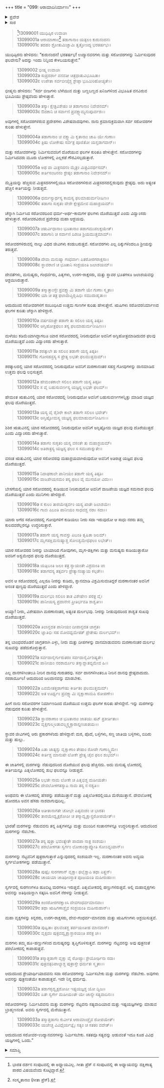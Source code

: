 +++
title = "099: ಆರಾಮಾದಿನಿರ್ಮಾಣಃ"
+++

<details><summary>ಪ್ರವೇಶ</summary>


।।   ಓಂ ಓಂ ನಮೋ ನಾರಾಯಣಾಯ।।   ಶ್ರೀ ವೇದವ್ಯಾಸಾಯ ನಮಃ ।।

ಶ್ರೀ ಕೃಷ್ಣದ್ವೈಪಾಯನ ವೇದವ್ಯಾಸ ವಿರಚಿತ  

**ಶ್ರೀ ಮಹಾಭಾರತ**

**ಅನುಶಾಸನ ಪರ್ವ**

**ದಾನಧರ್ಮ ಪರ್ವ**

**ಅಧ್ಯಾಯ 99**


</details>

<details><summary>ಸಾರ</summary>

ಸರೋವರಗಳ ನಿರ್ಮಾಣ ಮತ್ತು ಮರ-ಗಿಡಗಳನ್ನು ನೆಡುವುದರಿಂದ ದೊರೆಯುವ ಪುಣ್ಯಗಳ ವರ್ಣನೆ (1-33).


</details>


> [^1]13099001 ಯುಧಿಷ್ಠಿರ ಉವಾಚ।  
13099001a ಆರಾಮಾಣಾಂ[^2] ತಡಾಗಾನಾಂ ಯತ್ಫಲಂ ಕುರುನಂದನ।  
13099001c ತದಹಂ ಶ್ರೋತುಮಿಚ್ಚಾಮಿ ತ್ವತ್ತೋಽದ್ಯ ಭರತರ್ಷಭ।।

ಯುಧಿಷ್ಠಿರನು ಹೇಳಿದನು: “ಕುರುನಂದನ! ಭರತರ್ಷಭ! ಉದ್ಯಾನವನಗಳು ಮತ್ತು ಸರೋವರಗಳನ್ನು ನಿರ್ಮಿಸುವುದರ ಫಲವೇನು? ಅದನ್ನು ಇಂದು ನಿನ್ನಿಂದ ಕೇಳಬಯಸುತ್ತೇನೆ.”

> 13099002 ಭೀಷ್ಮ ಉವಾಚ।  
13099002a ಸುಪ್ರದರ್ಶಾ ವನವತೀ ಚಿತ್ರಧಾತುವಿಭೂಷಿತಾ।  
13099002c ಉಪೇತಾ ಸರ್ವಬೀಜೈಶ್ಚ ಶ್ರೇಷ್ಠಾ ಭೂಮಿರಿಹೋಚ್ಯತೇ।।

ಭೀಷ್ಮನು ಹೇಳಿದನು: “ಸರ್ವ ಬೀಜಗಳು ಬೆಳೆಯುವ ಮತ್ತು ಬಣ್ಣಬಣ್ಣದ ಖನಿಜಗಳಿಂದ ವಿಭೂಷಿತ ವನವಿರುವ ಭೂಮಿಯು ಶ್ರೇಷ್ಠವೆಂದು ಹೇಳುತ್ತಾರೆ.

> 13099003a ತಸ್ಯಾಃ ಕ್ಷೇತ್ರವಿಶೇಷಂ ಚ ತಡಾಗಾನಾಂ ನಿವೇಶನಮ್।  
13099003c ಔದಕಾನಿ ಚ ಸರ್ವಾಣಿ ಪ್ರವಕ್ಷ್ಯಾಮ್ಯನುಪೂರ್ವಶಃ।।

ಅವುಗಳಲ್ಲಿ ಸರೋವರಗಳಿರುವ ಪ್ರದೇಶಗಳು ವಿಶೇಷವಾದವುಗಳು. ನಾನು ಕ್ರಮಾನುಕ್ರಮವಾಗಿ ಸರ್ವ ಸರೋವರಗಳ ಕುರಿತು ಹೇಳುತ್ತೇನೆ.

> 13099004a ತಡಾಗಾನಾಂ ಚ ವಕ್ಷ್ಯಾಮಿ ಕೃತಾನಾಂ ಚಾಪಿ ಯೇ ಗುಣಾಃ।  
13099004c ತ್ರಿಷು ಲೋಕೇಷು ಸರ್ವತ್ರ ಪೂಜಿತೋ ಯಸ್ತಡಾಗವಾನ್।।

ಮತ್ತು ಸರೋವರಗಳನ್ನು ನಿರ್ಮಿಸುವವರಿಗೆ ದೊರೆಯುವ ಫಲಗಳ ಕುರಿತೂ ಹೇಳುತ್ತೇನೆ. ಸರೋವರಗಳನ್ನು ನಿರ್ಮಿಸಿದವರು ಮೂರು ಲೋಕಗಳಲ್ಲಿ ಎಲ್ಲಕಡೆ ಗೌರವಿಸಲ್ಪಡುತ್ತಾರೆ.

> 13099005a ಅಥ ವಾ ಮಿತ್ರಸದನಂ ಮೈತ್ರಂ ಮಿತ್ರವಿವರ್ಧನಮ್।  
13099005c ಕೀರ್ತಿಸಂಜನನಂ ಶ್ರೇಷ್ಠಂ ತಡಾಗಾನಾಂ ನಿವೇಶನಮ್।।

ಮೈತ್ರಿಯನ್ನು ಹೆಚ್ಚಿಸುವ ಮಿತ್ರಸದನಗಳಲ್ಲಿಯೂ ಸರೋವರಗಳಿರುವ ಮಿತ್ರಸದನದಲ್ಲಿರುವುದು ಶ್ರೇಷ್ಠವು. ಅದು ಅತ್ಯಂತ ಹೆಚ್ಚಿನ ಕೀರ್ತಿಯನ್ನು ನೀಡುತ್ತದೆ.

> 13099006a ಧರ್ಮಸ್ಯಾರ್ಥಸ್ಯ ಕಾಮಸ್ಯ ಫಲಮಾಹುರ್ಮನೀಷಿಣಃ।  
13099006c ತಡಾಗಂ ಸುಕೃತಂ ದೇಶೇ ಕ್ಷೇತ್ರಮೇವ ಮಹಾಶ್ರಯಮ್।।

ಚೆನ್ನಾಗಿ ನಿರ್ಮಿಸಿದ ಸರೋವರದಿಂದ ಧರ್ಮ-ಅರ್ಥ-ಕಾಮಗಳ ಫಲಗಳು ದೊರೆಯುತ್ತದೆ ಎಂದು ವಿದ್ವಾಂಸರು ಹೇಳುತ್ತಾರೆ. ಸರೋವರವಿರುವ ಪ್ರದೇಶವು ಮಹಾ ಆಶ್ರಯವು.

> 13099007a ಚತುರ್ವಿಧಾನಾಂ ಭೂತಾನಾಂ ತಡಾಗಮುಪಲಕ್ಷಯೇತ್।  
13099007c ತಡಾಗಾನಿ ಚ ಸರ್ವಾಣಿ ದಿಶಂತಿ ಶ್ರಿಯಮುತ್ತಮಾಮ್।।

ಸರೋವರಗಳಿರುವಲ್ಲಿ ನಾಲ್ಕು ವಿಧದ ಜೀವಿಗಳು ಕಂಡುಬರುತ್ತವೆ. ಸರೋವರಗಳು ಎಲ್ಲ ದಿಕ್ಕುಗಳಿಂದಲೂ ಶ್ರೀಯನ್ನು ತರುತ್ತವೆ.

> 13099008a ದೇವಾ ಮನುಷ್ಯಾ ಗಂಧರ್ವಾಃ ಪಿತರೋರಗರಾಕ್ಷಸಾಃ।  
13099008c ಸ್ಥಾವರಾಣಿ ಚ ಭೂತಾನಿ ಸಂಶ್ರಯಂತಿ ಜಲಾಶಯಮ್।।

ದೇವತೆಗಳು, ಮನುಷ್ಯರು, ಗಂಧರ್ವರು, ಪಿತೃಗಳು, ಉರಗ-ರಾಕ್ಷಸರು, ಮತ್ತು ಸ್ಥಾವರ ಭೂತಗಳೂ ಜಲಾಶಯವನ್ನು ಆಶ್ರಯಿಸಿರುತ್ತಾರೆ.

> 13099009a ತಸ್ಮಾತ್ತಾಂಸ್ತೇ ಪ್ರವಕ್ಷ್ಯಾಮಿ ತಡಾಗೇ ಯೇ ಗುಣಾಃ ಸ್ಮೃತಾಃ।  
13099009c ಯಾ ಚ ತತ್ರ ಫಲಾವಾಪ್ತಿರೃಷಿಭಿಃ ಸಮುದಾಹೃತಾ।।

ಆದುದರಿಂದ ಸರೋವರಗಳಿಗೆ ಸಂಬಂಧಿಸಿದ ಉತ್ತಮ ಗುಣಗಳ ಕುರಿತು ಹೇಳುತ್ತೇನೆ. ಋಷಿಗಳು ಸರೋವರನಿರ್ಮಾಣದ ಫಲಗಳ ಕುರಿತು ಚೆನ್ನಾಗಿ ಹೇಳಿದ್ದಾರೆ.

> 13099010a ವರ್ಷಮಾತ್ರೇ ತಡಾಗೇ ತು ಸಲಿಲಂ ಯಸ್ಯ ತಿಷ್ಠತಿ।  
13099010c ಅಗ್ನಿಹೋತ್ರಫಲಂ ತಸ್ಯ ಫಲಮಾಹುರ್ಮನೀಷಿಣಃ।।

ಮಳೆಯು ಕಡಿಮೆಯಾಗಿದ್ದಾಗಲೂ ಯಾರ ಸರೋವರದಲ್ಲಿ ನೀರಿರುವುದೋ ಅವನಿಗೆ ಅಗ್ನಿಹೋತ್ರಮಾಡಿದುದರ ಫಲವು ದೊರೆಯುತ್ತದೆ ಎಂದು ವಿದ್ವಾಂಸರು ಹೇಳುತ್ತಾರೆ.

> 13099011a ಶರತ್ಕಾಲೇ ತು ಸಲಿಲಂ ತಡಾಗೇ ಯಸ್ಯ ತಿಷ್ಠತಿ।  
13099011c ಗೋಸಹಸ್ರಸ್ಯ ಸ ಪ್ರೇತ್ಯ ಲಭತೇ ಫಲಮುತ್ತಮಮ್।।

ಶರತ್ಕಾಲದಲ್ಲಿ ಯಾರ ಸರೋವರದಲ್ಲಿ ನೀರಿರುವುದೋ ಅವನಿಗೆ ಮರಣಾನಂತರ ಸಹಸ್ರ ಗೋವುಗಳನ್ನು ದಾನಮಾಡಿದ ಉತ್ತಮ ಫಲವು ಲಭಿಸುತ್ತದೆ.

> 13099012a ಹೇಮಂತಕಾಲೇ ಸಲಿಲಂ ತಡಾಗೇ ಯಸ್ಯ ತಿಷ್ಠತಿ।  
13099012c ಸ ವೈ ಬಹುಸುವರ್ಣಸ್ಯ ಯಜ್ಞಸ್ಯ ಲಭತೇ ಫಲಮ್।।

ಹೇಮಂತ ಋತುವಿನಲ್ಲಿ ಯಾರ ಸರೋವರದಲ್ಲಿ ನೀರಿರುವುದೋ ಅವನಿಗೆ ಬಹುಸುವರ್ಣಗಳನ್ನಿತ್ತು ಮಾಡಿದ ಯಜ್ಞದ ಫಲವು ದೊರೆಯುತ್ತದೆ.

> 13099013a ಯಸ್ಯ ವೈ ಶೈಶಿರೇ ಕಾಲೇ ತಡಾಗೇ ಸಲಿಲಂ ಭವೇತ್।  
13099013c ಅಗ್ನಿಷ್ಟೋಮಸ್ಯ ಯಜ್ಞಸ್ಯ ಫಲಮಾಹುರ್ಮನೀಷಿಣಃ।।

ಶಿಶಿರ ಋತುವಿನಲ್ಲಿ ಯಾರ ಸರೋವರದಲ್ಲಿ ನೀರಿರುವುದೋ ಅವನಿಗೆ ಅಗ್ನಿಷ್ಟೋಮ ಯಜ್ಞದ ಫಲವು ದೊರೆಯುತ್ತದೆ ಎಂದು ವಿದ್ವಾಂಸರು ಹೇಳುತ್ತಾರೆ.

> 13099014a ತಡಾಗಂ ಸುಕೃತಂ ಯಸ್ಯ ವಸಂತೇ ತು ಮಹಾಶ್ರಯಮ್।  
13099014c ಅತಿರಾತ್ರಸ್ಯ ಯಜ್ಞಸ್ಯ ಫಲಂ ಸ ಸಮುಪಾಶ್ನುತೇ।।

ವಸಂತ ಋತುವಿನಲ್ಲಿ ಯಾರ ಸರೋವರವು ಮಹಾಶ್ರಯವಾಗಿರುವುದೋ ಅವನಿಗೆ ಅತಿರಾತ್ರ ಯಜ್ಞದ ಫಲವು ದೊರೆಯುತ್ತದೆ.

> 13099015a ನಿದಾಘಕಾಲೇ ಪಾನೀಯಂ ತಡಾಗೇ ಯಸ್ಯ ತಿಷ್ಠತಿ।  
13099015c ವಾಜಪೇಯಸಮಂ ತಸ್ಯ ಫಲಂ ವೈ ಮುನಯೋ ವಿದುಃ।।

ಬೇಸಗೆಯಲ್ಲಿ ಯಾರ ಸರೋವರದಲ್ಲಿ ಕುಡಿಯುವ ನೀರಿರುವುದೋ ಅವನಿಗೆ ವಾಜಪೇಯ ಯಜ್ಞದ ಸಮನಾದ ಫಲವು ದೊರೆಯುತ್ತದೆ ಎಂದು ಮುನಿಗಳು ಹೇಳಿದ್ದಾರೆ.

> 13099016a ಸ ಕುಲಂ ತಾರಯೇತ್ಸರ್ವಂ ಯಸ್ಯ ಖಾತೇ ಜಲಾಶಯೇ।  
13099016c ಗಾವಃ ಪಿಬಂತಿ ಪಾನೀಯಂ ಸಾಧವಶ್ಚ ನರಾಃ ಸದಾ।।

ಯಾರು ಅಗೆದ ಸರೋವರದಲ್ಲಿ ಗೋವುಗಳಿಗೆ ಕುಡಿಯಲು ನೀರು ಸದಾ ಇರುವುದೋ ಆ ಸಾಧು ನರರು ತಮ್ಮ ಕುಲದವರೆಲ್ಲರನ್ನೂ ಉದ್ಧರಿಸುತ್ತಾರೆ.

> 13099017a ತಡಾಗೇ ಯಸ್ಯ ಗಾವಸ್ತು ಪಿಬಂತಿ ತೃಷಿತಾ ಜಲಮ್।  
13099017c ಮೃಗಪಕ್ಷಿಮನುಷ್ಯಾಶ್ಚ ಸೋಽಶ್ವಮೇಧಫಲಂ ಲಭೇತ್।।

ಯಾರ ಸರೋವರದ ನೀರನ್ನು ಬಾಯಾರಿದ ಗೋವುಗಳು, ಮೃಗ-ಪಕ್ಷಿಗಳು ಮತ್ತು ಮನುಷ್ಯರು ಕುಡಿಯುತ್ತಾರೋ ಅವರಿಗೆ ಅಶ್ವಮೇಧದ ಫಲವು ದೊರೆಯುತ್ತದೆ.

> 13099018a ಯತ್ಪಿಬಂತಿ ಜಲಂ ತತ್ರ ಸ್ನಾಯಂತೇ ವಿಶ್ರಮಂತಿ ಚ।  
13099018c ತಡಾಗದಸ್ಯ ತತ್ಸರ್ವಂ ಪ್ರೇತ್ಯಾನಂತ್ಯಾಯ ಕಲ್ಪತೇ।।

ಅವನ ಆ ಸರೋವರದಲ್ಲಿ ಎಲ್ಲರೂ ನೀರನ್ನು ಕುಡಿದು, ಸ್ನಾನಮಾಡಿ ವಿಶ್ರಮಿಸುವಂತಿದ್ದರೆ ಮರಣಾನಂತರ ಅವನಿಗೆ ಅನಂತ ಪುಣ್ಯವು ದೊರೆಯುತ್ತದೆ ಎಂದು ಹೇಳಿದ್ದಾರೆ.

> 13099019a ದುರ್ಲಭಂ ಸಲಿಲಂ ತಾತ ವಿಶೇಷೇಣ ಪರತ್ರ ವೈ।  
13099019c ಪಾನೀಯಸ್ಯ ಪ್ರದಾನೇನ ಪ್ರೀತಿರ್ಭವತಿ ಶಾಶ್ವತೀ।।

ಅಯ್ಯಾ! ನೀರು, ವಿಶೇಷವಾಗಿ ಮರಣಾನಂತರ, ಅತ್ಯಂತ ದುರ್ಲಭವು. ನೀರನ್ನು ನೀಡುವುದರಿಂದ ಶಾಶ್ವತ ಸುಖವು ದೊರೆಯುತ್ತದೆ.

> 13099020a ತಿಲಾನ್ದದತ ಪಾನೀಯಂ ದೀಪಾನ್ದದತ ಜಾಗ್ರತ।  
13099020c ಜ್ಞಾತಿಭಿಃ ಸಹ ಮೋದಧ್ವಮೇತತ್ ಪ್ರೇತೇಷು ದುರ್ಲಭಮ್।।

ತನ್ನ ಬಾಂಧವರೊಡನೆ ಜಾಗ್ರತನಾಗಿ ಎಳ್ಳು, ನೀರು ಮತ್ತು ದೀಪಗಳನ್ನು ದಾನಮಾಡುವವನು ಮರಣಾನಂತರ ದುರ್ಲಭ ಸುಖವನ್ನು ಪಡೆದುಕೊಳ್ಳುತ್ತಾನೆ.

> 13099021a ಸರ್ವದಾನೈರ್ಗುರುತರಂ ಸರ್ವದಾನೈರ್ವಿಶಿಷ್ಯತೇ।  
13099021c ಪಾನೀಯಂ ನರಶಾರ್ದೂಲ ತಸ್ಮಾದ್ದಾತವ್ಯಮೇವ ಹಿ।।

ಎಲ್ಲ ದಾನಗಳಿಗಿಂತಲೂ ನೀರಿನ ದಾನವು ಗುರುತರವು. ಸರ್ವ ದಾನಗಳಿಗಿಂತಲೂ ನೀರಿನ ದಾನವು ಶ್ರೇಷ್ಠವಾದುದು. ನರಶಾರ್ದೂಲ! ಆದುದರಿಂದ ಜಲದಾನವನ್ನು ಮಾಡಬೇಕು.

> 13099022a ಏವಮೇತತ್ತಡಾಗೇಷು ಕೀರ್ತಿತಂ ಫಲಮುತ್ತಮಮ್।  
13099022c ಅತ ಊರ್ಧ್ವಂ ಪ್ರವಕ್ಷ್ಯಾಮಿ ವೃಕ್ಷಾಣಾಮಪಿ ರೋಪಣೇ।।

ಹೀಗೆ ನಾನು ಸರೋವರಗಳ ನಿರ್ಮಾಣದಿಂದ ದೊರೆಯುವ ಉತ್ತಮ ಫಲಗಳ ಕುರಿತು ಹೇಳಿದ್ದೇನೆ. ಇನ್ನು ಮರಗಳನ್ನು ನೆಡುವುದರ ಕುರಿತು ಹೇಳುತ್ತೇನೆ.

> 13099023a ಸ್ಥಾವರಾಣಾಂ ಚ ಭೂತಾನಾಂ ಜಾತಯಃ ಷಟ್ ಪ್ರಕೀರ್ತಿತಾಃ।  
13099023c ವೃಕ್ಷಗುಲ್ಮಲತಾವಲ್ಲ್ಯಸ್ತ್ವಕ್ಸಾರಾಸ್ತೃಣಜಾತಯಃ।।

ಸ್ಥಾವರ ಜೀವಿಗಳಲ್ಲಿ ಆರು ಪ್ರಕಾರಗಳೆಂದು ಹೇಳಿದ್ದಾರೆ: ಮರ, ಪೊದೆ, ಬಳ್ಳಿಗಳು, ಸಣ್ಣ ಜಾತಿಯ ಬಳ್ಳಿಗಳು, ಬಿದಿರು ಮತ್ತು ಹುಲ್ಲು.

> 13099024a ಏತಾ ಜಾತ್ಯಸ್ತು ವೃಕ್ಷಾಣಾಂ ತೇಷಾಂ ರೋಪೇ ಗುಣಾಸ್ತ್ವಿಮೇ।  
13099024c ಕೀರ್ತಿಶ್ಚ ಮಾನುಷೇ ಲೋಕೇ ಪ್ರೇತ್ಯ ಚೈವ ಫಲಂ ಶುಭಮ್।।

ಈ ಜಾತಿಗಳಲ್ಲಿ ಮರಗಳನ್ನು ನೆಡುವುದರಿಂದ ದೊರೆಯುವ ಫಲವು ಹೆಚ್ಚಿನದು. ಅದು ಮನುಷ್ಯ ಲೋಕದಲ್ಲಿ ಕೀರ್ತಿಯನ್ನೂ ಪಿತೃಲೋಕದಲ್ಲಿ ಶುಭ ಫಲವನ್ನೂ ನೀಡುತ್ತದೆ.

> 13099025a ಲಭತೇ ನಾಮ ಲೋಕೇ ಚ ಪಿತೃಭಿಶ್ಚ ಮಹೀಯತೇ।  
13099025c ದೇವಲೋಕಗತಸ್ಯಾಪಿ ನಾಮ ತಸ್ಯ ನ ನಶ್ಯತಿ।।

ಅಂಥವನು ಈ ಲೋಕದಲ್ಲಿ ಹೆಸರನ್ನು ಪಡೆಯುತ್ತಾನೆ ಮತ್ತು ಪಿತೃಲೋಕದಲ್ಲಿಯೂ ಮೆರೆಯುತ್ತಾನೆ. ದೇವಲೋಕಕ್ಕೆ ಹೋದರೂ ಅವನ ಹೆಸರು ನಾಶವಾಗುವುದಿಲ್ಲ.

> 13099026a ಅತೀತಾನಾಗತೇ ಚೋಭೇ ಪಿತೃವಂಶಂ ಚ ಭಾರತ।  
13099026c ತಾರಯೇದ್ವೃಕ್ಷರೋಪೀ ಚ ತಸ್ಮಾದ್ವೃಕ್ಷಾನ್ಪ್ರರೋಪಯೇತ್।।

ಭಾರತ! ಮರಗಳನ್ನು ನೆಡುವವನು ತನ್ನ ಪಿತೃಗಳನ್ನೂ ಮತ್ತು ಮುಂದಿನ ಸಂತಾನಗಳನ್ನೂ ಉದ್ಧರಿಸುತ್ತಾನೆ. ಆದುದರಿಂದ ಮರಗಳನ್ನು ನೆಡಬೇಕು.

> 13099027a ತಸ್ಯ ಪುತ್ರಾ ಭವಂತ್ಯೇತೇ ಪಾದಪಾ ನಾತ್ರ ಸಂಶಯಃ।  
13099027c ಪರಲೋಕಗತಃ ಸ್ವರ್ಗಂ ಲೋಕಾಂಶ್ಚಾಪ್ನೋತಿ ಸೋಽವ್ಯಯಾನ್।।

ಮರಗಳನ್ನು ನೆಟ್ಟವನಿಗೆ ಪುತ್ರರಾಗುತ್ತಾರೆ ಎನ್ನುವುದರಲ್ಲಿ ಸಂಶಯವೇ ಇಲ್ಲ. ಮರಣಾನಂತರ ಅವನು ಅವ್ಯಯ ಸ್ವರ್ಗಲೋಕಗಳನ್ನು ಪಡೆಯುತ್ತಾನೆ.

> 13099028a ಪುಷ್ಪೈಃ ಸುರಗಣಾನ್ ವೃಕ್ಷಾಃ ಫಲೈಶ್ಚಾಪಿ ತಥಾ ಪಿತೄನ್।  
13099028c ಚಾಯಯಾ ಚಾತಿಥೀಂಸ್ತಾತ ಪೂಜಯಂತಿ ಮಹೀರುಹಾಃ।।

ಸ್ವರ್ಗದಲ್ಲಿ ಸುರಗಣಗಳೂ ಹೂಬಿಟ್ಟ ಮರಗಳೂ ಇರುತ್ತವೆ. ಪಿತೃಲೋಕದಲ್ಲಿ ಹಣ್ಣುಗಳಿರುತ್ತವೆ. ಅಲ್ಲಿ ಮಹಾವೃಕ್ಷಗಳು ಅವನನ್ನು ಅತಿಥಿಯನ್ನಾಗಿ ಸತ್ಕರಿಸಿ ಅವನಿಗೆ ನೆರಳನ್ನು ನೀಡುತ್ತವೆ.

> 13099029a ಕಿಂನರೋರಗರಕ್ಷಾಂಸಿ ದೇವಗಂಧರ್ವಮಾನವಾಃ।  
13099029c ತಥಾ ಋಷಿಗಣಾಶ್ಚೈವ ಸಂಶ್ರಯಂತಿ ಮಹೀರುಹಾನ್।।

ಮಹಾ ವೃಕ್ಷಗಳನ್ನು ಕಿನ್ನರರು, ಉರಗ-ರಾಕ್ಷಸರು, ದೇವ-ಗಂಧರ್ವ-ಮಾನವರು ಮತ್ತು ಋಷಿಗಣಗಳು ಆಶ್ರಯಿಸುತ್ತವೆ.

> 13099030a ಪುಷ್ಪಿತಾಃ ಫಲವಂತಶ್ಚ ತರ್ಪಯಂತೀಹ ಮಾನವಾನ್।  
13099030c ವೃಕ್ಷದಂ ಪುತ್ರವದ್ವೃಕ್ಷಾಸ್ತಾರಯಂತಿ ಪರತ್ರ ಚ।।

ಮರಗಳು ತಮ್ಮ ಹೂ-ಹಣ್ಣುಗಳಿಂದ ಮನುಷ್ಯರನ್ನು ತೃಪ್ತಿಗೊಳಿಸುತ್ತವೆ. ಮರಗಳನ್ನು ನೆಟ್ಟವನನ್ನು ಅವು ಪುತ್ರನಂತೆ ಪರಲೋಕದಲ್ಲಿ ಕಾಪಾಡುತ್ತವೆ.

> 13099031a ತಸ್ಮಾತ್ತಡಾಗೇ ವೃಕ್ಷಾ ವೈ ರೋಪ್ಯಾಃ ಶ್ರೇಯೋರ್ಥಿನಾ ಸದಾ।  
13099031c ಪುತ್ರವತ್ಪರಿಪಾಲ್ಯಾಶ್ಚ ಪುತ್ರಾಸ್ತೇ ಧರ್ಮತಃ ಸ್ಮೃತಾಃ।।

ಆದುದರಿಂದ ಶ್ರೇಯಾರ್ಥಿಯಾದವನು ಸದಾ ಸರೋವರಗಳನ್ನು ನಿರ್ಮಿಸಬೇಕು ಮತ್ತು ಮರಗಳನ್ನು ನೆಡಬೇಕು. ಅವುಗಳು ಅವನನ್ನು ಪುತ್ರನಂತೆಯೇ ಕಾಪಾಡುತ್ತವೆ. ಇದೇ ನಿನ್ನ ಧರ್ಮವು.

> 13099032a ತಡಾಗಕೃದ್ವೃಕ್ಷರೋಪೀ ಇಷ್ಟಯಜ್ಞಶ್ಚ ಯೋ ದ್ವಿಜಃ।  
13099032c ಏತೇ ಸ್ವರ್ಗೇ ಮಹೀಯಂತೇ ಯೇ ಚಾನ್ಯೇ ಸತ್ಯವಾದಿನಃ।।

ಸರೋವರಗಳನ್ನು ನಿರ್ಮಿಸಿದವನು ಮತ್ತು ಮರಗಳನ್ನು ನೆಟ್ಟವನು ಸತ್ಯವಾದಿಯಾದ ಮತ್ತು ಇಷ್ಟಯಜ್ಞಗಳನ್ನು ಮಾಡುವ ಬ್ರಾಹ್ಮಣನಂತೆ. ಅವನು ಸ್ವರ್ಗದಲ್ಲಿ ಮೆರೆಯುತ್ತಾನೆ.

> 13099033a ತಸ್ಮಾತ್ತಡಾಗಂ ಕುರ್ವೀತ ಆರಾಮಾಂಶ್ಚೈವ ರೋಪಯೇತ್।  
13099033c ಯಜೇಚ್ಚ ವಿವಿಧೈರ್ಯಜ್ಞೈಃ ಸತ್ಯಂ ಚ ಸತತಂ ವದೇತ್।।

ಆದುದರಿಂದ ಸರೋವರ-ಉದ್ಯಾನವನಗಳನ್ನು ನಿರ್ಮಿಸಬೇಕು. ಸತತವೂ ಸತ್ಯವನ್ನು ಆಡುವಂತೆ ಇದೂ ಕೂಡ ವಿವಿಧ ಯಜ್ಞಗಳಲ್ಲಿ ಒಂದು.”



<details><summary>ಸಮಾಪ್ತಿ</summary>


ಇತಿ ಶ್ರೀಮಹಾಭಾರತೇ ಅನುಶಾಸನಪರ್ವಣಿ ದಾನಧರ್ಮಪರ್ವಣಿ ಆರಾಮಾದಿನಿರ್ಮಾಣೋ ನಾಮ ನವನವತಿತಮೋಽಧ್ಯಾಯಃ।।  
ಇದು ಶ್ರೀಮಹಾಭಾರತದಲ್ಲಿ ಅನುಶಾಸನಪರ್ವದಲ್ಲಿ ದಾನಧರ್ಮಪರ್ವದಲ್ಲಿ ಆರಾಮಾದಿನಿರ್ಮಾಣ ಎನ್ನುವ ತೊಂಭತ್ತೊಂಭತ್ತನೇ ಅಧ್ಯಾಯವು.



</details>

[^1]: ಭಾರತ ದರ್ಶನ ಸಂಪುಟದಲ್ಲಿ ಈ ಅಧ್ಯಾಯವಿಲ್ಲ. ಗೀತಾ ಪ್ರೆಸ್ ನ ಸಂಪುಟದಲ್ಲಿ ಈ ಅಧ್ಯಾಯವನ್ನು ದಕ್ಷಿಣಾತ್ಯ ಪಾಠದ ವಿಷಯವೆಂದು ಕೊಟ್ಟಿದ್ದಾರೆ.

[^2]: ಸಂಸ್ಕೃತಾನಾಂ (ಗೀತಾ ಪ್ರೆಸ್).


